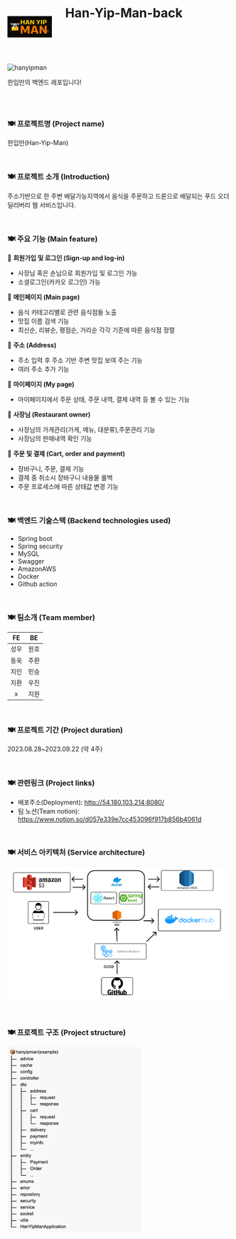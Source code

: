 <header>
<a class="link" href="http://54.180.103.214:8080/">
	<img src="imgs/logo.png" width="100">
</a>


<h1 class="projectName">Han-Yip-Man-back</h1>
</header>


![hanyipman](https://github.com/mahmunsen/Han-Yip-Man-back/assets/119462011/2462f489-2e5a-4730-8375-1b05ef4d18d9)

한입만의 백엔드 레포입니다!

<br>
<br>

### 🍽️ 프로젝트명 (Project name)

한입만(Han-Yip-Man)

<br>

### 🍽️ 프로젝트 소개 (Introduction)

주소기반으로 한 주변 배달가능지역에서 음식을 주문하고
드론으로 배달되는 푸드 오더 딜리버리 웹 서비스입니다.

<br>

### 🍽️ 주요 기능 (Main feature)

🍗 **회원가입 및 로그인 (Sign-up and log-in)**

- 사장님 혹은 손님으로 회원가입 및 로그인 가능 
- 소셜로그인(카카오 로그인) 가능

🍗 **메인페이지 (Main page)**

- 음식 카테고리별로 관련 음식점들 노출
- 맛집 이름 검색 기능
- 최신순, 리뷰순, 평점순, 거리순 각각 기준에 따른 음식점 정렬

🍗 **주소 (Address)**

- 주소 입력 후 주소 기반 주변 맛집 보여 주는 기능
- 여러 주소 추가 기능

🍗 **마이페이지 (My page)**

- 마이페이지에서 주문 상태, 주문 내역, 결제 내역 등 볼 수 있는 기능

🍗 **사장님 (Restaurant owner)**

- 사장님의 가게관리(가게, 메뉴, 대분류),주문관리 기능
- 사장님의 판매내역 확인 기능

🍗 **주문 및 결제 (Cart, order and payment)**

- 장바구니, 주문, 결제 기능
- 결제 중 취소시 장바구니 내용물 롤백
- 주문 프로세스에 따른 상태값 변경 기능 



<br>

### 🍽️ 백엔드 기술스택 (Backend technologies used)

- Spring boot
- Spring security
- MySQL
- Swagger
- AmazonAWS
- Docker
- Github action

<br>

### 🍽️ 팀소개 (Team member)

| FE | BE |
|:--:|:--:|
| 성우 | 원호 |
| 동욱 | 주환 |
| 지인 | 민승 |
| 지환 | 우진 |
| x  | 지원 |

<br>

### 🍽️ 프로젝트 기간 (Project duration)

2023.08.28~2023.09.22 (약 4주)

<br>

### 🍽️ 관련링크 (Project links)

- 배포주소(Deployment): http://54.180.103.214:8080/
- 팀 노션(Team notion): https://www.notion.so/d057e339e7cc453096f917b856b4061d

<br>

### 🍽️ 서비스 아키텍처 (Service architecture)

<img src="imgs/architecture.png" width="500">

<br>
<br>
<br>

### 🍽️ 프로젝트 구조 (Project structure)

<img src="imgs/projectArchi.png" width="300">


<br>
<br>
<br>
<br>


<style>
header{
  display: flex;
  justify-content: flex-start;
  flex-flow: row;
}
.link{
 margin-right: 30px;
 margin-top: 63px;
}

</style>
